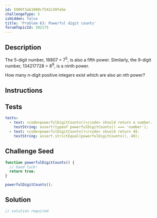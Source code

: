 ```yaml
---
id: 5900f3ab1000cf542c50febe
challengeType: 5
isHidden: false
title: 'Problem 63: Powerful digit counts'
forumTopicId: 302175
---
```


## Description
<section id='description'>

The 5-digit number, 16807 = 7<sup>5</sup>, is also a fifth power. Similarly, the 9-digit number, 134217728 = 8<sup>9</sup>, is a ninth power.

How many <var>n</var>-digit positive integers exist which are also an <var>n</var>th power?

</section>

## Instructions
<section id='instructions'>

</section>

## Tests
<section id='tests'>

```yml
tests:
  - text: <code>powerfulDigitCounts()</code> should return a number.
    testString: assert(typeof powerfulDigitCounts() === 'number');
  - text: <code>powerfulDigitCounts()</code> should return 49.
    testString: assert.strictEqual(powerfulDigitCounts(), 49);

```

</section>

## Challenge Seed
<section id='challengeSeed'>

<div id='js-seed'>

```js
function powerfulDigitCounts() {
  // Good luck!
  return true;
}

powerfulDigitCounts();
```

</div>



</section>

## Solution
<section id='solution'>

```js
// solution required
```

</section>
